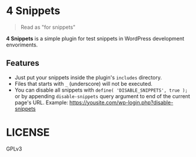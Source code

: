 # 4 Snippets

> Read as "for snippets"

**4 Snippets** is a simple plugin for test snippets in WordPress development envoriments.

## Features

- Just put your snippets inside the plugin's <code>includes</code> directory.
- Files that starts with <code>_</code> (underscore) will not be executed.
- You can disable all snippets with `define( 'DISABLE_SNIPPETS', true );` or by appending `disable-snippets` query argument to end of the current page's URL. Example: https://yousite.com/wp-login.php?disable-snippets

# LICENSE

GPLv3